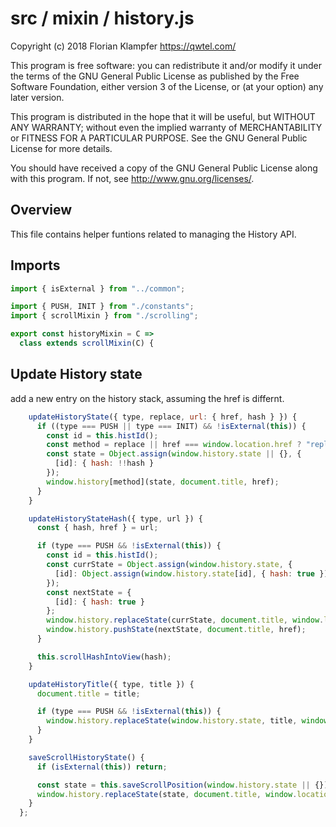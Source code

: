# src / mixin / history.js
Copyright (c) 2018 Florian Klampfer <https://qwtel.com/>

This program is free software: you can redistribute it and/or modify
it under the terms of the GNU General Public License as published by
the Free Software Foundation, either version 3 of the License, or
(at your option) any later version.

This program is distributed in the hope that it will be useful,
but WITHOUT ANY WARRANTY; without even the implied warranty of
MERCHANTABILITY or FITNESS FOR A PARTICULAR PURPOSE.  See the
GNU General Public License for more details.

You should have received a copy of the GNU General Public License
along with this program.  If not, see <http://www.gnu.org/licenses/>.

## Overview
This file contains helper funtions related to managing the History API.

## Imports


```js
import { isExternal } from "../common";

import { PUSH, INIT } from "./constants";
import { scrollMixin } from "./scrolling";

export const historyMixin = C =>
  class extends scrollMixin(C) {
```

## Update History state
add a new entry on the history stack, assuming the href is differnt.


```js
    updateHistoryState({ type, replace, url: { href, hash } }) {
      if ((type === PUSH || type === INIT) && !isExternal(this)) {
        const id = this.histId();
        const method = replace || href === window.location.href ? "replaceState" : "pushState";
        const state = Object.assign(window.history.state || {}, {
          [id]: { hash: !!hash }
        });
        window.history[method](state, document.title, href);
      }
    }

    updateHistoryStateHash({ type, url }) {
      const { hash, href } = url;

      if (type === PUSH && !isExternal(this)) {
        const id = this.histId();
        const currState = Object.assign(window.history.state, {
          [id]: Object.assign(window.history.state[id], { hash: true })
        });
        const nextState = {
          [id]: { hash: true }
        };
        window.history.replaceState(currState, document.title, window.location.href);
        window.history.pushState(nextState, document.title, href);
      }

      this.scrollHashIntoView(hash);
    }

    updateHistoryTitle({ type, title }) {
      document.title = title;

      if (type === PUSH && !isExternal(this)) {
        window.history.replaceState(window.history.state, title, window.location);
      }
    }

    saveScrollHistoryState() {
      if (isExternal(this)) return;

      const state = this.saveScrollPosition(window.history.state || {});
      window.history.replaceState(state, document.title, window.location);
    }
  };
```


